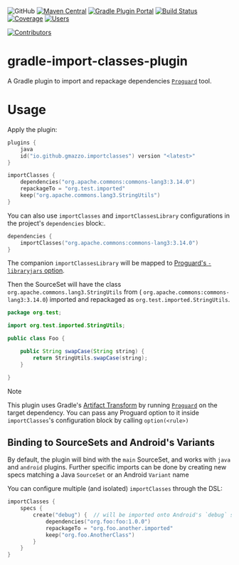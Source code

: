 ![GitHub](https://img.shields.io/github/license/gmazzo/gradle-import-classes-plugin)
[![Maven Central](https://img.shields.io/maven-central/v/io.github.gmazzo.importclasses/io.github.gmazzo.importclasses.gradle.plugin)](https://central.sonatype.com/artifact/io.github.gmazzo.importclasses/io.github.gmazzo.importclasses.gradle.plugin)
[![Gradle Plugin Portal](https://img.shields.io/gradle-plugin-portal/v/io.github.gmazzo.importclasses)](https://plugins.gradle.org/plugin/io.github.gmazzo.importclasses)
[![Build Status](https://github.com/gmazzo/gradle-import-classes-plugin/actions/workflows/ci-cd.yaml/badge.svg)](https://github.com/gmazzo/gradle-import-classes-plugin/actions/workflows/ci-cd.yaml)
[![Coverage](https://codecov.io/gh/gmazzo/gradle-import-classes-plugin/branch/main/graph/badge.svg?token=D5cDiPWvcS)](https://codecov.io/gh/gmazzo/gradle-import-classes-plugin)
[![Users](https://img.shields.io/badge/users_by-Sourcegraph-purple)](https://sourcegraph.com/search?q=content:io.github.gmazzo.importclasses+-repo:github.com/gmazzo/gradle-import-classes-plugin)

[![Contributors](https://contrib.rocks/image?repo=gmazzo/gradle-import-classes-plugin)](https://github.com/gmazzo/gradle-import-classes-plugin/graphs/contributors)

# gradle-import-classes-plugin

A Gradle plugin to import and repackage dependencies [`Proguard`](https://www.guardsquare.com/manual/home) tool.

# Usage

Apply the plugin:

```kotlin
plugins {
    java
    id("io.github.gmazzo.importclasses") version "<latest>"
}

importClasses {
    dependencies("org.apache.commons:commons-lang3:3.14.0")
    repackageTo = "org.test.imported"
    keep("org.apache.commons.lang3.StringUtils")
}
```

You can also use `importClasses` and `importClassesLibrary` configurations in the project's `dependencies` block:.
```kotlin
dependencies {
    importClasses("org.apache.commons:commons-lang3:3.14.0")
}
```

The companion `importClassesLibrary` will be mapped to [Proguard's
`-libraryjars` option](https://www.guardsquare.com/manual/configuration/usage#libraryjars).

Then the SourceSet will have the class `org.apache.commons.lang3.StringUtils` from (
`org.apache.commons:commons-lang3:3.14.0`)
imported and repackaged as `org.test.imported.StringUtils`.

```java
package org.test;

import org.test.imported.StringUtils;

public class Foo {

    public String swapCase(String string) {
        return StringUtils.swapCase(string);
    }

}
```

> [!NOTE]
> This plugin uses Gradle's [Artifact Transform](https://docs.gradle.org/current/userguide/artifact_transforms.html)
> by running [`Proguard`](https://www.guardsquare.com/manual/home) on the target dependency.
> You can pass any Proguard option to it inside `importClasses`'s configuration block by calling `option(<rule>)`


## Binding to SourceSets and Android's Variants

By default, the plugin will bind with the `main` SourceSet, and works with `java` and `android` plugins.
Further specific imports can be done by creating new specs matching a Java `SourceSet` or an Android `Variant` name

You can configure multiple (and isolated) `importClasses` through the DSL:

```kotlin
importClasses {
    specs {
        create("debug") {  // will be imported onto Android's `debug` source set only
            dependencies("org.foo:foo:1.0.0")
            repackageTo = "org.foo.another.imported"
            keep("org.foo.AnotherClass")
        }
    }
}
```

